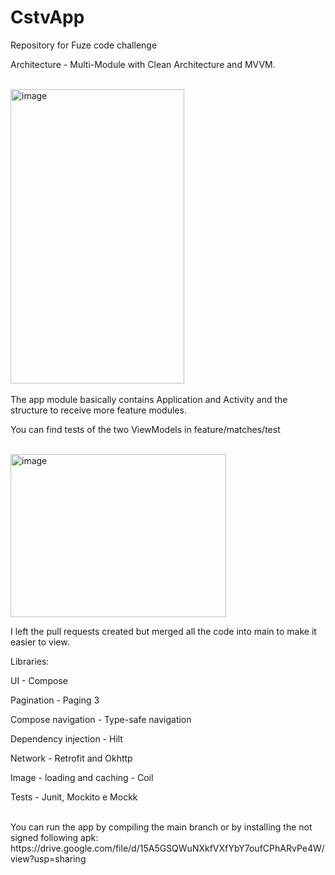 # CstvApp
Repository for Fuze code challenge

Architecture - Multi-Module with Clean Architecture and MVVM.

<br />
<img width="278" height="471" alt="image" src="https://github.com/user-attachments/assets/a288ae51-da7f-4f7d-8715-2db67884a5f0" />
<br />
<br />
The app module basically contains Application and Activity and the structure to receive more feature modules.

You can find tests of the two ViewModels in feature/matches/test

<br />
<img width="345" height="261" alt="image" src="https://github.com/user-attachments/assets/ac2d37c8-aa4e-489f-a814-e7e2a26ea9b7" />
<br />

I left the pull requests created but merged all the code into main to make it easier to view.
<br />

Libraries:

UI - Compose

Pagination - Paging 3

Compose navigation - Type-safe navigation

Dependency injection - Hilt

Network - Retrofit and Okhttp

Image - loading and caching - Coil

Tests - Junit, Mockito e Mockk

<br />
You can run the app by compiling the main branch or by installing the not signed following apk:
https://drive.google.com/file/d/15A5GSQWuNXkfVXfYbY7oufCPhARvPe4W/view?usp=sharing

